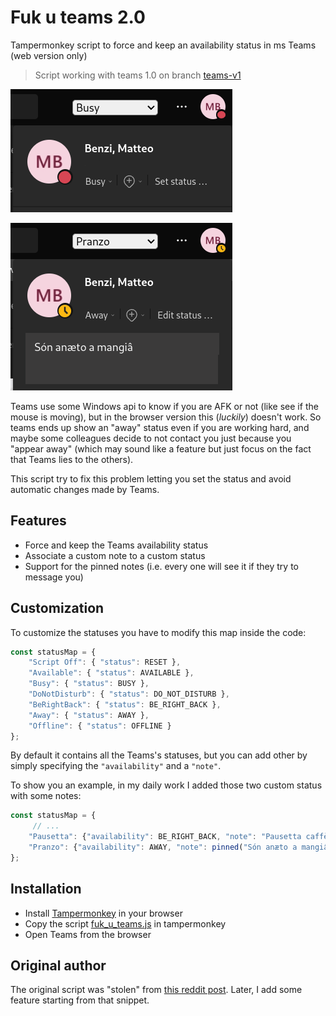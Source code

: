 # Fuk u teams 2.0
Tampermonkey script to force and keep an availability status in ms Teams (web version only)

> Script working with teams 1.0 on branch [teams-v1](https://github.com/Bnz-0/fuk-u-teams/tree/teams-v1)

![](busy.png)

![](away_message.png)

Teams use some Windows api to know if you are AFK or not (like see if the mouse is moving), but in the browser version this (_luckily_) doesn't work. So teams ends up show an "away" status even if you are working hard, and maybe some colleagues decide to not contact you just because you "appear away" (which may sound like a feature but just focus on the fact that Teams lies to the others).

This script try to fix this problem letting you set the status and avoid automatic changes made by Teams.

## Features
- Force and keep the Teams availability status
- Associate a custom note to a custom status
- Support for the pinned notes (i.e. every one will see it if they try to message you)

## Customization
To customize the statuses you have to modify this map inside the code:
```js
const statusMap = {
    "Script Off": { "status": RESET },
    "Available": { "status": AVAILABLE },
    "Busy": { "status": BUSY },
    "DoNotDisturb": { "status": DO_NOT_DISTURB },
    "BeRightBack": { "status": BE_RIGHT_BACK },
    "Away": { "status": AWAY },
    "Offline": { "status": OFFLINE }
};
```
By default it contains all the Teams's statuses, but you can add other by simply specifying the `"availability"` and a `"note"`.

To show you an example, in my daily work I added those two custom status with some notes:
```js
const statusMap = {
     // ...
    "Pausetta": {"availability": BE_RIGHT_BACK, "note": "Pausetta caffè"},
    "Pranzo": {"availability": AWAY, "note": pinned("Són anæto a mangiâ")}
};
```

## Installation
- Install [Tampermonkey](https://www.tampermonkey.net/) in your browser
- Copy the script [fuk_u_teams.js](fuk_u_teams.js) in tampermonkey
- Open Teams from the browser

## Original author
The original script was "stolen" from [this reddit post](https://www.reddit.com/r/MicrosoftTeams/comments/k5w349/script_for_keeping_available_status_perpetually/).
Later, I add some feature starting from that snippet.
